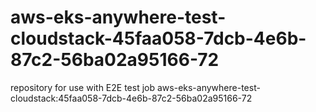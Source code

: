 # aws-eks-anywhere-test-cloudstack-45faa058-7dcb-4e6b-87c2-56ba02a95166-72
repository for use with E2E test job aws-eks-anywhere-test-cloudstack:45faa058-7dcb-4e6b-87c2-56ba02a95166-72
